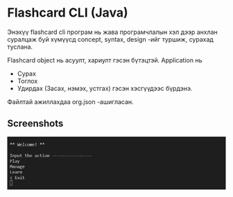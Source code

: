 # Flashcard CLI (Java)

Энэхүү flashcard cli програм нь жава програмчлалын хэл дээр анхлан суралцаж буй хүмүүсд concept, syntax, design -ийг туршиж, сурахад туслана.

Flashcard object нь асуулт, хариулт гэсэн бүтэцтэй. Application нь

- Сурах
- Тоглох
- Удирдах (Засах, нэмэх, устгах) гэсэн хэсгүүдээс бүрдэнэ.

Файлтай ажиллахдаа org.json -ашигласан.

## Screenshots

![App Screenshot](https://raw.githubusercontent.com/Khosbayar22/flashcard-game-java/test/screenshots/main-interface.png?token=GHSAT0AAAAAAB6CFBEPG6WA4UXMJSVS7CRWY77N7GA)
